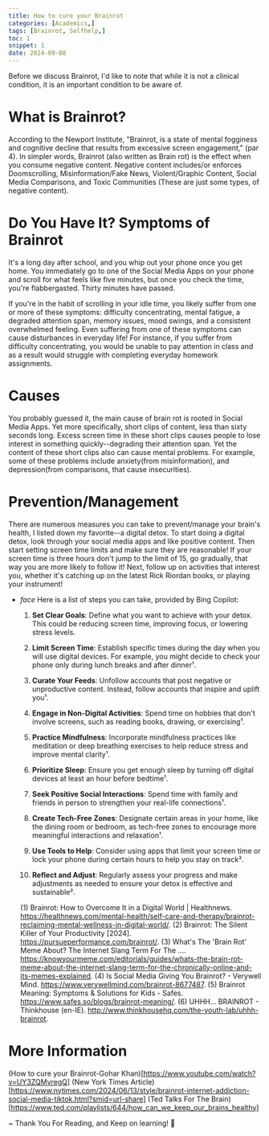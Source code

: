 ```yaml
---
title: How to cure your Brainrot
categories: [Academics,]
tags: [Brainrot, Selfhelp,]
toc: 1
snippet: 1
date: 2024-09-08
---
```

<p class="post-more-info" markdown="1">
Before we discuss Brainrot, I'd like to note that while it is not a clinical condition, it is an important condition to be aware of. 
</p>

# What is Brainrot?
 According to the Newport Institute, "Brainrot, is a state of mental fogginess and cognitive decline that results from excessive screen engagement," (par 4). In simpler words, Brainrot (also written as Brain rot) is the effect when you consume negative content. Negative content includes/or enforces Doomscrolling, Misinformation/Fake News, Violent/Graphic Content, Social Media Comparisons, and Toxic Communities (These are just some types, of negative content). 

# Do You Have It? Symptoms of Brainrot

It's a long day after school, and you whip out your phone once you get home. You immediately go to one of the Social Media Apps on your phone and scroll for what feels like five minutes, but once you check the time, you're flabbergasted. Thirty minutes have passed.

If you're in the habit of scrolling in your idle time, you likely suffer from one or more of these symptoms: difficulty concentrating, mental fatigue, a degraded attention span, memory issues, mood swings, and a consistent overwhelmed feeling. Even suffering from one of these symptoms can cause disturbances in everyday life! For instance, if you suffer from difficulty concentrating, you would be unable to pay attention in class and as a result would struggle with completing everyday homework assignments. 

# Causes

You probably guessed it, the main cause of brain rot is rooted in Social Media Apps. Yet more specifically, short clips of content, less than sixty seconds long. Excess screen time in these short clips causes people to lose interest in something quickly--degrading their attention span. Yet the content of these short clips also can cause mental problems. For example, some of these problems include anxiety(from misinformation), and depression(from comparisons, that cause insecurities).

# Prevention/Management
There are numerous measures you can take to prevent/manage your brain's health, I listed down my favorite--a digital detox.
To start doing a digital detox, look through your social media apps and like positive content. Then start setting screen time limits and make sure they are reasonable! If your screen time is three hours don't jump to the limit of 15, go gradually, that way you are more likely to follow it! Next, follow up on activities that interest you, whether it's catching up on the latest Rick Riordan books, or playing your instrument!

<ul class="collapsible" data-collapsible="accordion">
<li>
<div class="collapsible-header" markdown="1"><i class="material-icons">face</i>
Here is a list of steps you can take, provided by Bing Copilot:

</div>
<div class="collapsible-body" markdown="1">

1. **Set Clear Goals**: Define what you want to achieve with your detox. This could be reducing screen time, improving focus, or lowering stress levels.

2. **Limit Screen Time**: Establish specific times during the day when you will use digital devices. For example, you might decide to check your phone only during lunch breaks and after dinner¹.

3. **Curate Your Feeds**: Unfollow accounts that post negative or unproductive content. Instead, follow accounts that inspire and uplift you¹.

4. **Engage in Non-Digital Activities**: Spend time on hobbies that don't involve screens, such as reading books, drawing, or exercising¹.

5. **Practice Mindfulness**: Incorporate mindfulness practices like meditation or deep breathing exercises to help reduce stress and improve mental clarity¹.

6. **Prioritize Sleep**: Ensure you get enough sleep by turning off digital devices at least an hour before bedtime¹.

7. **Seek Positive Social Interactions**: Spend time with family and friends in person to strengthen your real-life connections¹.

8. **Create Tech-Free Zones**: Designate certain areas in your home, like the dining room or bedroom, as tech-free zones to encourage more meaningful interactions and relaxation¹.

9. **Use Tools to Help**: Consider using apps that limit your screen time or lock your phone during certain hours to help you stay on track².

10. **Reflect and Adjust**: Regularly assess your progress and make adjustments as needed to ensure your detox is effective and sustainable².

(1) Brainrot: How to Overcome It in a Digital World | Healthnews. https://healthnews.com/mental-health/self-care-and-therapy/brainrot-reclaiming-mental-wellness-in-digital-world/.
(2) Brainrot: The Silent Killer of Your Productivity [2024]. https://pursueperformance.com/brainrot/.
(3) What's The 'Brain Rot' Meme About? The Internet Slang Term For The .... https://knowyourmeme.com/editorials/guides/whats-the-brain-rot-meme-about-the-internet-slang-term-for-the-chronically-online-and-its-memes-explained.
(4) Is Social Media Giving You Brainrot? - Verywell Mind. https://www.verywellmind.com/brainrot-8677487.
(5) Brainrot Meaning: Symptoms & Solutions for Kids - Safes. https://www.safes.so/blogs/brainrot-meaning/.
(6) UHHH… BRAINROT - Thinkhouse (en-IE). http://www.thinkhousehq.com/the-youth-lab/uhhh-brainrot.
</div>
</li>
</ul>

# More Information
(How to cure your Brainrot-Gohar Khan)[https://www.youtube.com/watch?v=UY3ZQMvregQ]
(New York Times Article)[https://www.nytimes.com/2024/06/13/style/brainrot-internet-addiction-social-media-tiktok.html?smid=url-share]
(Ted Talks For The Brain)[https://www.ted.com/playlists/644/how_can_we_keep_our_brains_healthy]

~ 
Thank You For Reading, and
Keep on learning!
 📖 




